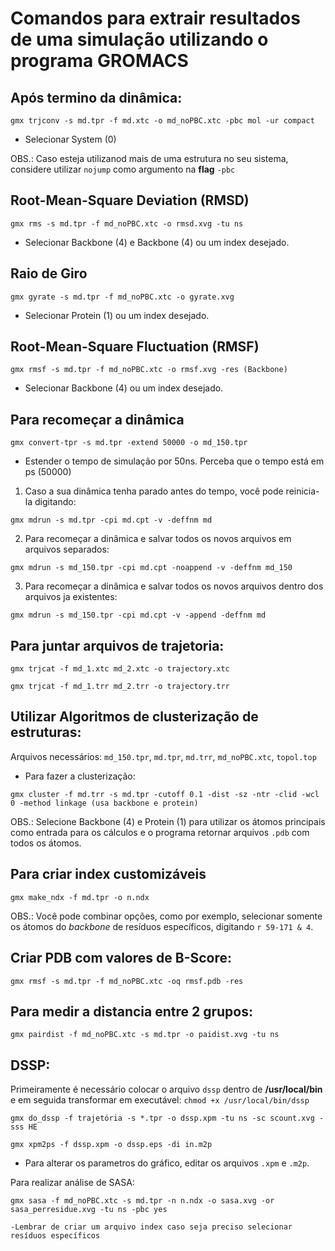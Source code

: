 # Comandos para extrair resultados de uma simulação utilizando o programa GROMACS

## Após termino da dinâmica:

```
gmx trjconv -s md.tpr -f md.xtc -o md_noPBC.xtc -pbc mol -ur compact 
```
* Selecionar System (0)

OBS.: Caso esteja utilizanod mais de uma estrutura no seu sistema, considere utilizar `nojump` como argumento na **flag** `-pbc`


## Root-Mean-Square Deviation (RMSD)

```
gmx rms -s md.tpr -f md_noPBC.xtc -o rmsd.xvg -tu ns
```
* Selecionar Backbone (4) e Backbone (4) ou um index desejado.

## Raio de Giro

```
gmx gyrate -s md.tpr -f md_noPBC.xtc -o gyrate.xvg
```

* Selecionar Protein (1) ou um index desejado.

## Root-Mean-Square Fluctuation (RMSF)

```
gmx rmsf -s md.tpr -f md_noPBC.xtc -o rmsf.xvg -res (Backbone)
```
* Selecionar Backbone (4) ou um index desejado.

## Para recomeçar a dinâmica


```
gmx convert-tpr -s md.tpr -extend 50000 -o md_150.tpr 
```
* Estender o tempo de simulação por 50ns. Perceba que o tempo está em ps (50000)

1. Caso a sua dinâmica tenha parado antes do tempo, você pode reinicia-la digitando:
```
gmx mdrun -s md.tpr -cpi md.cpt -v -deffnm md 
```
2. Para recomeçar a dinâmica e salvar todos os novos arquivos em arquivos separados:
```
gmx mdrun -s md_150.tpr -cpi md.cpt -noappend -v -deffnm md_150 
```
3.  Para recomeçar a dinâmica e salvar todos os novos arquivos dentro dos arquivos ja existentes:
```
gmx mdrun -s md_150.tpr -cpi md.cpt -v -append -deffnm md 
```

## Para juntar arquivos de trajetoria:

```
gmx trjcat -f md_1.xtc md_2.xtc -o trajectory.xtc
```
```
gmx trjcat -f md_1.trr md_2.trr -o trajectory.trr
```

## Utilizar Algoritmos de clusterização de estruturas:

Arquivos necessários: `md_150.tpr`, `md.tpr`, `md.trr`, `md_noPBC.xtc`, `topol.top`

* Para fazer a clusterização:

```
gmx cluster -f md.trr -s md.tpr -cutoff 0.1 -dist -sz -ntr -clid -wcl 0 -method linkage (usa backbone e protein)
```
OBS.: Selecione Backbone (4) e Protein (1) para utilizar os átomos principais como entrada para os cálculos e o programa retornar arquivos `.pdb` com todos os átomos.

## Para criar index customizáveis

```
gmx make_ndx -f md.tpr -o n.ndx
```

OBS.: Você pode combinar opções, como por exemplo, selecionar somente os átomos do *backbone* de resíduos específicos, digitando `r 59-171 & 4`.

## Criar PDB com valores de B-Score:

```
gmx rmsf -s md.tpr -f md_noPBC.xtc -oq rmsf.pdb -res
```

## Para medir a distancia entre 2 grupos:

```
gmx pairdist -f md_noPBC.xtc -s md.tpr -o paidist.xvg -tu ns
```

## DSSP:

Primeiramente é necessário colocar o arquivo `dssp` dentro de **/usr/local/bin** e em seguida transformar em executável: `chmod +x /usr/local/bin/dssp`

```
gmx do_dssp -f trajetória -s *.tpr -o dssp.xpm -tu ns -sc scount.xvg -sss HE
```

```
gmx xpm2ps -f dssp.xpm -o dssp.eps -di in.m2p 
```

* Para alterar os parametros do gráfico, editar os arquivos `.xpm` e `.m2p`.

Para realizar análise de SASA:
	
	gmx sasa -f md_noPBC.xtc -s md.tpr -n n.ndx -o sasa.xvg -or sasa_perresidue.xvg -tu ns -pbc yes

	-Lembrar de criar um arquivo index caso seja preciso selecionar resíduos específicos
